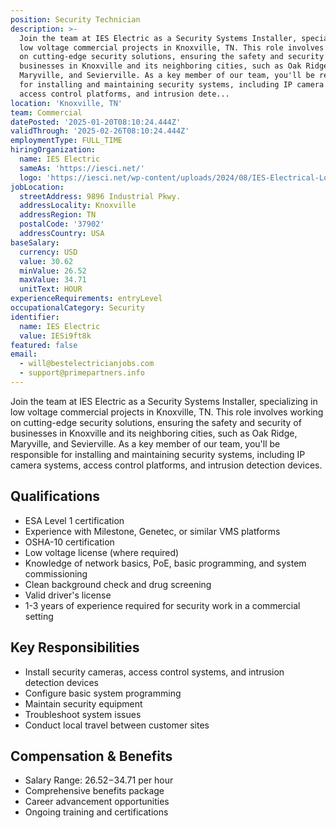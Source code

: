 ```yaml
---
position: Security Technician
description: >-
  Join the team at IES Electric as a Security Systems Installer, specializing in
  low voltage commercial projects in Knoxville, TN. This role involves working
  on cutting-edge security solutions, ensuring the safety and security of
  businesses in Knoxville and its neighboring cities, such as Oak Ridge,
  Maryville, and Sevierville. As a key member of our team, you'll be responsible
  for installing and maintaining security systems, including IP camera systems,
  access control platforms, and intrusion dete...
location: 'Knoxville, TN'
team: Commercial
datePosted: '2025-01-20T08:10:24.444Z'
validThrough: '2025-02-26T08:10:24.444Z'
employmentType: FULL_TIME
hiringOrganization:
  name: IES Electric
  sameAs: 'https://iesci.net/'
  logo: 'https://iesci.net/wp-content/uploads/2024/08/IES-Electrical-Logo-color.png'
jobLocation:
  streetAddress: 9896 Industrial Pkwy.
  addressLocality: Knoxville
  addressRegion: TN
  postalCode: '37902'
  addressCountry: USA
baseSalary:
  currency: USD
  value: 30.62
  minValue: 26.52
  maxValue: 34.71
  unitText: HOUR
experienceRequirements: entryLevel
occupationalCategory: Security
identifier:
  name: IES Electric
  value: IESi9ft8k
featured: false
email:
  - will@bestelectricianjobs.com
  - support@primepartners.info
---
```




Join the team at IES Electric as a Security Systems Installer, specializing in low voltage commercial projects in Knoxville, TN. This role involves working on cutting-edge security solutions, ensuring the safety and security of businesses in Knoxville and its neighboring cities, such as Oak Ridge, Maryville, and Sevierville. As a key member of our team, you'll be responsible for installing and maintaining security systems, including IP camera systems, access control platforms, and intrusion detection devices.

## Qualifications

- ESA Level 1 certification
- Experience with Milestone, Genetec, or similar VMS platforms
- OSHA-10 certification
- Low voltage license (where required)
- Knowledge of network basics, PoE, basic programming, and system commissioning
- Clean background check and drug screening
- Valid driver's license
- 1-3 years of experience required for security work in a commercial setting

## Key Responsibilities

- Install security cameras, access control systems, and intrusion detection devices
- Configure basic system programming
- Maintain security equipment
- Troubleshoot system issues
- Conduct local travel between customer sites

## Compensation & Benefits

- Salary Range: $26.52-$34.71 per hour
- Comprehensive benefits package
- Career advancement opportunities
- Ongoing training and certifications
